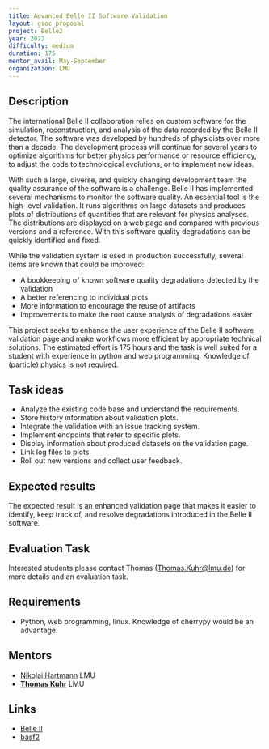 ```yaml
---
title: Advanced Belle II Software Validation
layout: gsoc_proposal
project: Belle2
year: 2022
difficulty: medium
duration: 175
mentor_avail: May-September
organization: LMU
---
```


## Description

The international Belle II collaboration relies on custom software for the
simulation, reconstruction, and analysis of the data recorded by the Belle II
detector. The software was developed by hundreds of physicists over more than a
decade. The development process will continue for several years to optimize
algorithms for better physics performance or resource efficiency, to adjust the
code to technological evolutions, or to implement new ideas.

With such a large, diverse, and quickly changing development team the quality
assurance of the software is a challenge. Belle II has implemented several
mechanisms to monitor the software quality. An essential tool is the high-level
validation. It runs algorithms on large datasets and produces plots of
distributions of quantities that are relevant for physics analyses. The
distributions are displayed on a web page and compared with previous versions
and a reference. With this software quality degradations can be quickly
identified and fixed.

While the validation system is used in production successfully, several items
are known that could be improved:

- A bookkeeping of known software quality degradations detected by the
  validation
- A better referencing to individual plots
- More information to encourage the reuse of artifacts
- Improvements to make the root cause analysis of degradations easier

This project seeks to enhance the user experience of the Belle II software
validation page and make workflows more efficient by appropriate technical
solutions. The estimated effort is 175 hours and the task is well suited for a
student with experience in python and web programming. Knowledge of (particle)
physics is not required.

## Task ideas

- Analyze the existing code base and understand the requirements.
- Store history information about validation plots.
- Integrate the validation with an issue tracking system.
- Implement endpoints that refer to specific plots.
- Display information about produced datasets on the validation page.
- Link log files to plots.
- Roll out new versions and collect user feedback.

## Expected results

The expected result is an enhanced validation page that makes it easier to
identify, keep track of, and resolve degradations introduced in the Belle II
software.

## Evaluation Task

Interested students please contact Thomas (Thomas.Kuhr@lmu.de) for more details
and an evaluation task.

## Requirements

- Python, web programming, linux. Knowledge of cherrypy would be an advantage.

## Mentors

- [Nikolai Hartmann](mailto:nikolai.hartmann@physik.uni-muenchen.de) LMU
- **[Thomas Kuhr](mailto:Thomas.Kuhr@lmu.de)** LMU

## Links

- [Belle II](https://belle2.jp/)
- [basf2](https://github.com/belle2/basf2)
